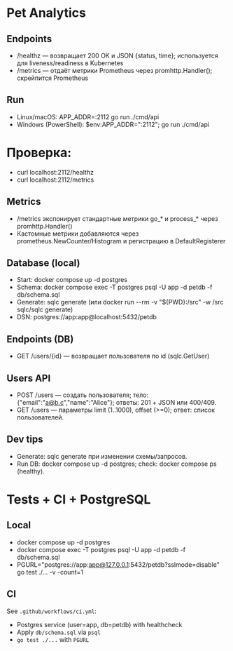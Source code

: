 # Pet Analytics

## Endpoints
- /healthz — возвращает 200 OK и JSON {status, time}; используется для liveness/readiness в Kubernetes
- /metrics — отдаёт метрики Prometheus через promhttp.Handler(); скрейпится Prometheus

## Run

- Linux/macOS: APP_ADDR=:2112 go run ./cmd/api
- Windows (PowerShell): $env:APP_ADDR=":2112"; go run ./cmd/api
# Проверка:
- curl localhost:2112/healthz
- curl localhost:2112/metrics

## Metrics

- /metrics экспонирует стандартные метрики go_* и process_* через promhttp.Handler()
- Кастомные метрики добавляются через prometheus.NewCounter/Histogram и регистрацию в DefaultRegisterer

## Database (local)
- Start: docker compose up -d postgres
- Schema: docker compose exec -T postgres psql -U app -d petdb -f db/schema.sql
- Generate: sqlc generate  (или docker run --rm -v "${PWD}:/src" -w /src sqlc/sqlc generate)
- DSN: postgres://app:app@localhost:5432/petdb

## Endpoints (DB)
- GET /users/{id} — возвращает пользователя по id (sqlc.GetUser)

## Users API
- POST /users — создать пользователя; тело: {"email":"a@b.c","name":"Alice"}; ответы: 201 + JSON или 400/409.
- GET /users — параметры limit (1..1000), offset (>=0); ответ: список пользователей.

## Dev tips
- Generate: sqlc generate при изменении схемы/запросов.
- Run DB: docker compose up -d postgres; check: docker compose ps (healthy).

# Tests + CI + PostgreSQL

## Local
- docker compose up -d postgres
- docker compose exec -T postgres psql -U app -d petdb -f db/schema.sql
- PGURL="postgres://app:app@127.0.0.1:5432/petdb?sslmode=disable" go test ./... -v -count=1

## CI
See `.github/workflows/ci.yml`:
- Postgres service (user=app, db=petdb) with healthcheck
- Apply `db/schema.sql` via `psql`
- `go test ./...` with `PGURL`
